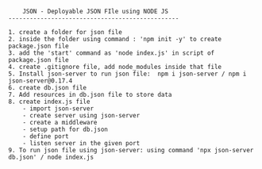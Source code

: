         JSON - Deployable JSON FIle using NODE JS 
    ------------------------------------------------

    1. create a folder for json file
    2. inside the folder using command : 'npm init -y' to create package.json file
    3. add the 'start' command as 'node index.js' in script of package.json file
    4. create .gitignore file, add node_modules inside that file
    5. Install json-server to run json file:  npm i json-server / npm i json-server@0.17.4
    6. create db.json file
    7. Add resources in db.json file to store data
    8. create index.js file
        - import json-server
        - create server using json-server
        - create a middleware
        - setup path for db.json
        - define port
        - listen server in the given port
    9. To run json file using json-server: using command 'npx json-server db.json' / node index.js